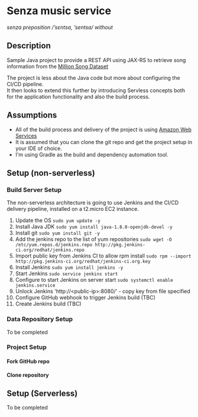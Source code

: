 # Senza music service

*senza
preposition /’sɛntsa, ’sentsa/
without*

## Description
Sample Java project to provide a REST API using JAX-RS to retrieve song information from the [Million Song Dataset](http://millionsongdataset.com)

The project is less about the Java code but more about configuring the CI/CD pipeline.  
It then looks to extend this further by introducing Servless concepts both for the application functionality and also the build process.

## Assumptions
- All of the build process and delivery of the project is using [Amazon Web Services](aws.amazon.com)
- It is assumed that you can clone the git repo and get the project setup in your IDE of choice.
- I'm using Gradle as the build and dependency automation tool.

## Setup (non-serverless)

### Build Server Setup
The non-serverless architecture is going to use Jenkins and the CI/CD delivery pipeline, installed on a t2.micro EC2 instance.
1. Update the OS `sudo yum update -y`
1. Install Java JDK `sudo yum install java-1.8.0-openjdk-devel -y`
1. Install git `sudo yum install git -y`
1. Add the jenkins repo to the list of yum repositories `sudo wget -O /etc/yum.repos.d/jenkins.repo http://pkg.jenkins-ci.org/redhat/jenkins.repo` 
1. Import public key from Jenkins CI to allow rpm install `sudo rpm --import http://pkg.jenkins-ci.org/redhat/jenkins-ci.org.key`
1. Install Jenkins `sudo yum install jenkins -y`
1. Start Jenkins `sudo service jenkins start`
1. Configure to start Jenkins on server start `sudo systemctl enable jenkins.service`
1. Unlock Jenkins 'http://\<public-ip\>:8080/' - copy key from file specified
1. Configure GitHub webhook to trigger Jenkins build (TBC)
1. Create Jenkins build (TBC)

### Data Repository Setup
To be completed

### Project Setup
#### Fork GitHub repo
#### Clone repository


## Setup (Serverless)
To be completed
